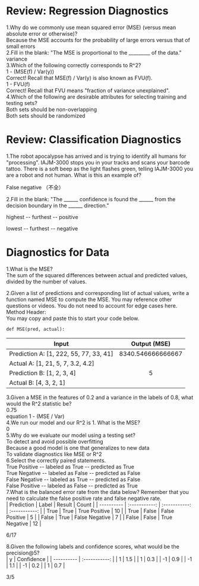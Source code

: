 # Review: Regression Diagnostics
1.Why do we commonly use mean squared error (MSE) (versus mean absolute error or otherwise)?  
Because the MSE accounts for the probability of large errors versus that of small errors  
2.F​ill in the blank: "The MSE is proportional to the _________ of the data."  
v​ariance  
3.Which of the following correctly corresponds to R^2?  
1 - (MSE(f) / Var(y))  
C​orrect! Recall that MSE(f) / Var(y) is also known as FVU(f).  
1​ - FVU(f)  
C​orrect! Recall that FVU means "fraction of variance unexplained".  
4.W​hich of the following are desirable attributes for selecting training and testing sets?  
Both sets should be n​on-overlapping  
Both sets should be r​andomized  
# Review: Classification Diagnostics
1.The robot apocalypse has arrived and is trying to identify all humans for "processing". IAJM-3000 stops you in your tracks and scans your barcode tattoo. There is a soft beep as the light flashes green, telling IAJM-3000 you are a robot and not human. What is this an example of?  

False negative  （不全）

2.Fill in the blank: "T​he ______ confidence is found the ______ from the decision boundary in the ______ direction."  

h​ighest -- furthest -- positive  

l​owest -- furthest -- negative  

# Diagnostics for Data
1.W​hat is the MSE?  
T​he sum of the squared differences between actual and predicted values, divided by the number of values.  

2.G​iven a list of predictions and corresponding list of actual values, write a function named MSE to compute the MSE. You may reference other questions or videos. You do not need to account for edge cases here.  
M​ethod Header:  
Y​ou may copy and paste this to start your code below.  
```html
def MSE(pred, actual):
```
| Input	      |Output (MSE)     |
| ---------- | :-----------:  |
| P​rediction A: [1, 222, 55, 77, 33, 41]	     | 8340.546666666667   |
| Actual A: [1, 21, 5, 7, 3.2, 4.2]		     |    |
| P​rediction B: [1, 2, 3, 4]		     | 5   |
| Actual B: [4, 3, 2, 1]		     |   |
3.G​iven a MSE in the features of 0.2 and a variance in the labels of 0.8, what would the R^2 statistic be?  
0.75  
equation 1 - (MSE / Var)  
4.We run our model and our R^2 is 1. What is the MSE?  
0  
5.W​hy do we evaluate our model using a testing set?  
To detect and avoid possible overfitting  
B​ecause a good model is one that generalizes to new data  
T​o validate diagnostics like MSE or R^2  
6.S​elect the correctly paired statements.  
T​rue Positive -- labeled as True -- predicted as True  
T​rue Negative -- labeled as False -- predicted as False  
F​alse Negative -- labeled as True -- predicted as False  
False Positive -- labeled as False -- predicted as True  
7.W​hat is the balanced error rate from the data below? Remember that you need to calculate the false positive rate and false negative rate.  
| Prediction      | Label     | Result     | Count     |
| ---------- | :-----------:  | :-----------: | :-----------: |
| T​rue	     | T​rue	    | T​rue Positive	     | 10     |
| T​rue	     | F​alse	    | F​alse Positive		     | 5     |
| ​False		     | T​rue	    | ​False Negative	     | 7     |
| ​False		     | ​False		    | True Negative		     | 12     |

6/17  

8.G​iven the following labels and confidence scores, what would be the precision@5?  
| y      | Confidence     |
| ---------- | :-----------:  |
| 1​	     |  1.5    |
| 1​	     |  0.3    |
| -1​	     |  0.9    |
| -1​	     |  1.1    |
| -1​	     |  0.2    |
| 1​	     |  0.7    |

3/5  
